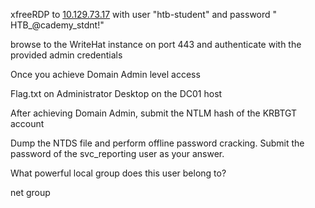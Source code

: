 xfreeRDP to [10.129.73.17](http://10.129.73.17) with user "htb-student" and password " HTB_@cademy_stdnt!"

  

browse to the WriteHat instance on port 443 and authenticate with the provided admin credentials

  

Once you achieve Domain Admin level access

  

Flag.txt on Administrator Desktop on the DC01 host

  

  

  

After achieving Domain Admin, submit the NTLM hash of the KRBTGT account

  

  

Dump the NTDS file and perform offline password cracking. Submit the password of the svc_reporting user as your answer.

  

  

What powerful local group does this user belong to?

net group